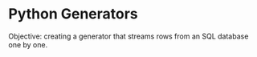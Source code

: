# Python Generators

Objective: creating a generator that streams rows from an SQL database one by one.
